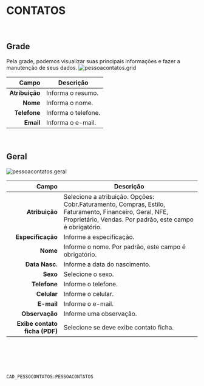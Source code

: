 # CONTATOS
<br>

## Grade
Pela grade, podemos visualizar suas principais informações e fazer a manutenção de seus dados.
![pessoacontatos.grid](https://raw.githubusercontent.com/netforcews/docs-siscom/master/geral/imagens/pessoacontatos.grid.png)

Campo | Descrição
--:|---
**Atribuição** | Informa o resumo.
**Nome** | Informa o nome.
**Telefone** | Informa o telefone.
**Email** | Informa o e-mail.
<br>

## Geral
![pessoacontatos.geral](https://raw.githubusercontent.com/netforcews/docs-siscom/master/geral/imagens/pessoacontatos.geral.png)

Campo | Descrição
--:|---
**Atribuição** | Selecione a atribuição. Opções: Cobr.Faturamento, Compras, Estilo, Faturamento, Financeiro, Geral, NFE, Proprietário, Vendas. Por padrão, este campo é obrigatório.
**Especificação** | Informe a especificação.
**Nome** | Informe o nome. Por padrão, este campo é obrigatório.
**Data Nasc.** | Informe a data do nascimento.
**Sexo** | Selecione o sexo.
**Telefone** | Informe o telefone.
**Celular** | Informe o celular.
**E-mail** | Informe o e-mail.
**Observação** | Informe uma observação.
**Exibe contato ficha (PDF)** | Selecione se deve exibe contato ficha.
<br>
<br>
<br>
<br>

```CAD_PESSOCONTATOS:PESSOACONTATOS```
